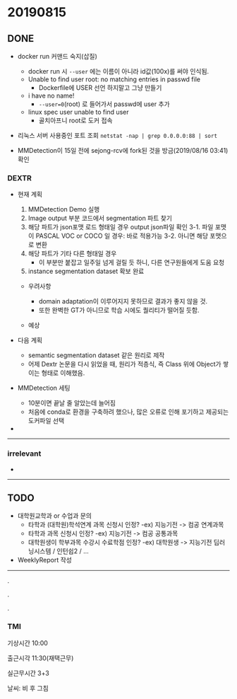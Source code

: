 # 20190815

## DONE
- docker run 커맨드 숙지(삽질)
    - docker run 시 `--user` 에는 이름이 아니라 id값(100x)를 써야 인식됨.    
    - Unable to find user root: no matching entries in passwd file
        - Dockerfile에 USER 선언 하지말고 그냥 만들기
    - i have no name!
        - `--user=0`(root) 로 들어가서 passwd에 user 추가
    - linux spec user unable to find user
        - 골치아프니 root로 도커 접속
        
- 리눅스 서버 사용중인 포트 조회 `netstat -nap | grep 0.0.0.0:88 | sort `

- MMDetection이 15일 전에 sejong-rcv에 fork된 것을 방금(2019/08/16 03:41) 확인
### DEXTR
- 현재 계획
    1. MMDetection Demo 실행
    2. Image output 부분 코드에서 segmentation 파트 찾기
    3. 해당 파트가 json포맷 로드 형태일 경우 output json파일 확인
        3-1. 파일 포맷이 PASCAL VOC or COCO 일 경우: 바로 적용가능
        3-2. 아니면 해당 포맷으로 변환
    4. 해당 파트가 기타 다른 형태일 경우
        - 이 부분만 붙잡고 일주일 넘게 걸릴 듯 하니, 다른 연구원들에게 도움 요청
    5. instance segmentation dataset 확보 완료
    
    - 우려사항
        - domain adaptation이 이루어지지 못하므로 결과가 좋지 않을 것.
        - 또한 완벽한 GT가 아니므로 학습 시에도 퀄리티가 떨어질 듯함.
    
    - 예상 
    
- 다음 계획
    - semantic segmentation dataset 같은 원리로 제작
    - 어제 Dextr 논문을 다시 읽었을 때, 원리가 적층식, 즉 Class 위에 Object가 쌓이는 형태로 이해했음.
- MMDetection 세팅
    - 10분이면 끝날 줄 알았는데 늘어짐
    - 처음에 conda로 환경을 구축하려 했으나, 많은 오류로 인해 포기하고 제공되는 도커파일 선택
-
---
### irrelevant
-
---
## TODO
- 대학원교학과 or 수업과 문의
    - 타학과 (대학원)학석연계 과목 신청시 인정?
        -ex) 지능기전 -> 컴공 연계과목
    - 타학과 과목 신청시 인정?
        -ex) 지능기전 -> 컴공 공통과목
    - 대학원생이 학부과목 수강시 수료학점 인정?
        -ex) 대학원생 -> 지능기전 딥러닝시스템 / 인턴쉽2 / ...
- WeeklyReport 작성
---
.

.

.

### TMI
기상시간 10:00

출근시각 11:30(재택근무)

실근무시간 3+3

날씨: 비 후 그침